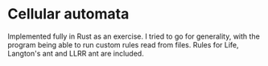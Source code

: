 # Cellular automata

Implemented fully in Rust as an exercise. I tried to go for generality, with the program being able to run custom rules read from files. Rules for Life, Langton's ant and LLRR ant are included.